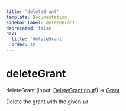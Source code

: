 ```yaml
---
title: 'deleteGrant'
template: Documentation
sidebar_label: deleteGrant
deprecated: false
nav:
  title: 'deleteGrant'
  order: 10
---
```


# deleteGrant

<div className="pb-4 font-roboto-slab text-lg"><span className="font-bold">deleteGrant</span> <span style={{'fontWeight':400,'fontSize':'0.85em'}}>(input: <a href="/guardrails/docs/reference/graphql/input/DeleteGrantInput">DeleteGrantInput</a>!) &rarr; <a href="/guardrails/docs/reference/graphql/object/Grant">Grant</a></span>
</div>



Delete the grant with the given `id`